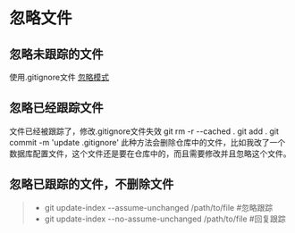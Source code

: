 # 忽略文件

## 忽略未跟踪的文件
使用.gitignore文件
[忽略模式](https://www.cnblogs.com/kevingrace/p/5690241.html])
## 忽略已经跟踪文件 
文件已经被跟踪了，修改.gitignore文件失效
git rm -r --cached .
git add .
git commit -m 'update .gitignore'
此种方法会删除仓库中的文件，比如我改了一个数据库配置文件，这个文件还是要在仓库中的，而且需要修改并且忽略这个文件。
## 忽略已跟踪的文件，不删除文件
> * git update-index --assume-unchanged /path/to/file   #忽略跟踪
> * git update-index --no-assume-unchanged /path/to/file #回复跟踪
